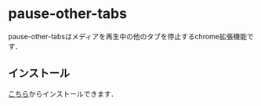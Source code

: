 # pause-other-tabs

pause-other-tabsはメディアを再生中の他のタブを停止するchrome拡張機能です．
## インストール
<a href="https://chromewebstore.google.com/detail/pause-other-tabs/oiihehijnhioppaamablmojommkobkgk">こちら</a>からインストールできます．
